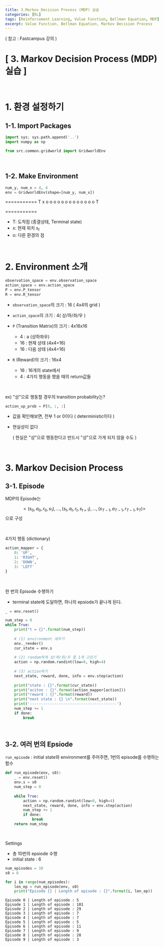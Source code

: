 ```yaml
---
title: 3.Markov Decision Process (MDP) 실습
categories: [RL]
tags: [Reinforcement Learning, Value Function, Bellman Equation, MDP]
excerpt: Value Function, Bellman Equation, Markov Decision Process
---
```

<script src="https://cdn.mathjax.org/mathjax/latest/MathJax.js?config=TeX-AMS-MML_HTMLorMML" type="text/javascript"></script>

( 참고 : Fastcampus 강의 )

# [ 3. Markov Decision Process (MDP) 실습 ]

<br>

# 1. 환경 설정하기

## 1-1. Import Packages

```python
import sys; sys.path.append('..') 
import numpy as np 

from src.common.gridworld import GridworldEnv 
```

<br>

## 1-2. Make Environment

```python
num_y, num_x = 4, 4
env = GridworldEnv(shape=[num_y, num_x])
```

===========
T  x  o  o
o  o  o  o
o  o  o  o
o  o  o  T

===========

- T: 도착점 (종결상태, Terminal state) 
- x: 현재 위치 $s_t$
- o: 다른 환경의 점

<br>

# 2. Environment 소개

```python
observation_space = env.observation_space
action_space = env.action_space
P = env.P_tensor
R = env.R_tensor
```

- `observation_space`의 크기 : 16 ( 4x4의 grid )
- `action_space`의 크기 : 4( 상/하/좌/우 )

- `P` (Transition Matrix)의 크기 : 4x16x16
  - 4 : a (상하좌우)
  - 16 : 현재 상태 (4x4=16)
  - 16 : 다음 상태 (4x4=16)
- `R` (Reward)의 크기 : 16x4
  - 16 : 16개의 state에서
  - 4 : 4가지 행동을 했을 때의 return값들

<br>

ex) "상"으로 행동할 경우의 transition probability는?

```python
action_up_prob = P[0, :, :]
```

- 값을 확인해보면, 전부 1 or 0이다 ( deterministic이다 )

- 현실성이 없다

  ( 현실은 "상"으로 행동한다고 반드시 "상"으로 가게 되지 않을 수도 )

<br>

# 3. Markov Decision Process

## 3-1. Episode

MDP의 Episode는 

$$<(s_0, a_0, r_0, s_1),..., (s_{t}, a_{t}, r_{t}, s_{t+1}),..., (s_{T-1}, a_{T-1}, r_{T-1}, s_{T})>$$ 으로 구성

<br>

4가지 행동 (dictionary)

````python
action_mapper = {
    0: 'UP',
    1: 'RIGHT',
    2: 'DOWN',
    3: 'LEFT'
}
````

<br>

한 번의 Episode 수행하기

- terminal state에 도달하면, 하나의 epsiode가 끝나게 된다.

```python
_ = env.reset()

num_step = 0
while True:
    print("t = {}".format(num_step))
    
    # (1) environment 세우기
    env._render()
    cur_state = env.s
    
    # (2) random하게 상/하/좌/우 중 1개 고르기
    action = np.random.randint(low=0, high=4)
    
    # (3) action하기
    next_state, reward, done, info = env.step(action)    
    
    print("state : {}".format(cur_state))
    print("aciton : {}".format(action_mapper[action]))
    print("reward : {}".format(reward))
    print("next state : {} \n".format(next_state))
    print('---------------------------------------')
    num_step += 1
    if done:
        break
```

<br>

## 3-2. 여러 번의 Epsiode

`run_episode` : initial state와 environment를 주어주면, 1번의 episode를 수행하는 함수

```python
def run_episode(env, s0):
    _ = env.reset() 
    env.s = s0
    num_step = 0
    
    while True:
        action = np.random.randint(low=0, high=4)
        next_state, reward, done, info = env.step(action)
        num_step += 1
        if done:
            break
    return num_step
```

<br>

Settings

- 총 10번의 epsiode 수행
- initial state : 6

```python
num_episodes = 10
s0 = 6

for i in range(num_episodes):
    len_ep = run_episode(env, s0)
    print("Episode {} | Length of episode : {}".format(i, len_ep))
```

```
Episode 0 | Length of episode : 5
Episode 1 | Length of episode : 101
Episode 2 | Length of episode : 29
Episode 3 | Length of episode : 7
Episode 4 | Length of episode : 7
Episode 5 | Length of episode : 5
Episode 6 | Length of episode : 11
Episode 7 | Length of episode : 9
Episode 8 | Length of episode : 28
Episode 9 | Length of episode : 3
```

